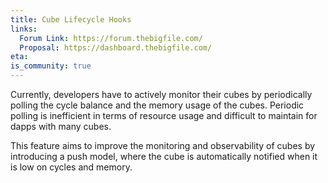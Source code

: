 ```yaml
---
title: Cube Lifecycle Hooks
links:
  Forum Link: https://forum.thebigfile.com/
  Proposal: https://dashboard.thebigfile.com/
eta:
is_community: true
---
```


Currently, developers have to actively monitor their cubes by periodically
polling the cycle balance and the memory usage of the cubes. Periodic
polling is inefficient in terms of resource usage and difficult to maintain for dapps with many cubes.

This feature aims to improve the monitoring and observability of cubes by
introducing a push model, where the cube is automatically notified when it
is low on cycles and memory.

